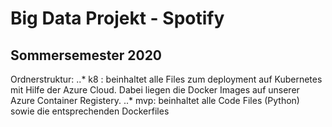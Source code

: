 # Big Data Projekt - Spotify

## Sommersemester 2020


Ordnerstruktur:
..* k8 : beinhaltet alle Files zum deployment auf Kubernetes mit Hilfe der Azure Cloud. Dabei liegen die Docker Images auf unserer Azure Container Registery.
..* mvp: beinhaltet alle Code Files (Python) sowie die entsprechenden Dockerfiles 
